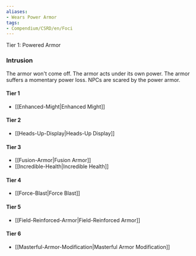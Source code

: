 ```yaml
---  
aliases:  
- Wears Power Armor  
tags:  
- Compendium/CSRD/en/Foci  
---
```

  
Tier 1: Powered Armor  
 ### Intrusion  
The armor won't come off. The armor acts under its own power. The armor suffers a momentary power loss. NPCs are scared by the power armor.
  
#### Tier 1  
* [[Enhanced-Might|Enhanced Might]]  
#### Tier 2  
  
* [[Heads-Up-Display|Heads-Up Display]]  
#### Tier 3  
  
  - [[Fusion-Armor|Fusion Armor]]  
  - [[Incredible-Health|Incredible Health]]  
#### Tier 4  
  
* [[Force-Blast|Force Blast]]  
#### Tier 5  
  
* [[Field-Reinforced-Armor|Field-Reinforced Armor]]  
#### Tier 6  
  
  - [[Masterful-Armor-Modification|Masterful Armor Modification]]  
